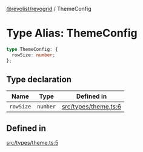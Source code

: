 [@revolist/revogrid](README.md) / ThemeConfig

# Type Alias: ThemeConfig

```ts
type ThemeConfig: {
  rowSize: number;
};
```

## Type declaration

| Name | Type | Defined in |
| ------ | ------ | ------ |
| `rowSize` | `number` | [src/types/theme.ts:6](https://github.com/revolist/revogrid/blob/7eb028636fe9635cf32f3cf0775076c9e2dde053/src/types/theme.ts#L6) |

## Defined in

[src/types/theme.ts:5](https://github.com/revolist/revogrid/blob/7eb028636fe9635cf32f3cf0775076c9e2dde053/src/types/theme.ts#L5)
